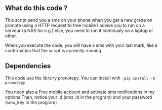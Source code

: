 ## What do this code ?
This script send you a sms on your phone when you get a new grade on pronote using a HTTP request to free mobile
I advise you to run on a serveur (a NAS for e.g.) else, you need to run it continualy on a laptop or other.

When you execute the code, you will have a sms with your last mark, like a confirmation that the script is correctly running.

## Dependencies
This code use the librairy pronotepy.
You can install with : `pip install -U pronotepy`

You need also a Free mobile account and activate sms notifications in my options
Then, notice your id (sms_id in the program) and your password (sms_key in the program)
